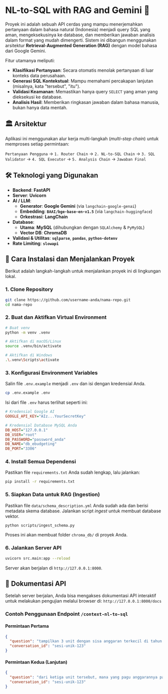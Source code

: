 # NL-to-SQL with RAG and Gemini 💬️

Proyek ini adalah sebuah API cerdas yang mampu menerjemahkan pertanyaan dalam bahasa natural (Indonesia) menjadi query SQL yang aman, mengeksekusinya ke database, dan memberikan jawaban analisis dalam format yang mudah dimengerti. Sistem ini dibangun menggunakan arsitektur **Retrieval-Augmented Generation (RAG)** dengan model bahasa dari Google Gemini.

Fitur utamanya meliputi:

- **Klasifikasi Pertanyaan**: Secara otomatis menolak pertanyaan di luar konteks data perusahaan.
- **Generasi SQL Kontekstual**: Mampu memahami percakapan lanjutan (misalnya, kata "tersebut", "itu").
- **Validasi Keamanan**: Memastikan hanya query `SELECT` yang aman yang dieksekusi ke database.
- **Analisis Hasil**: Memberikan ringkasan jawaban dalam bahasa manusia, bukan hanya data mentah.

## 🏛️ Arsitektur

Aplikasi ini menggunakan alur kerja multi-langkah (_multi-step chain_) untuk memproses setiap permintaan:

`Pertanyaan Pengguna` → `1. Router Chain` → `2. NL-to-SQL Chain` → `3. SQL Validator` → `4. SQL Executor` → `5. Analysis Chain` → `Jawaban Final`

## 🛠️ Teknologi yang Digunakan

- **Backend**: **FastAPI**
- **Server**: **Uvicorn**
- **AI / LLM**:
  - **Generator**: **Google Gemini** (via `langchain-google-genai`)
  - **Embedding**: **`BAAI/bge-base-en-v1.5`** (via `langchain-huggingface`)
  - **Orkestrasi**: **LangChain**
- **Database**:
  - **Utama**: **MySQL** (dihubungkan dengan `SQLAlchemy` & `PyMySQL`)
  - **Vector DB**: **ChromaDB**
- **Validasi & Utilitas**: **`sqlparse`**, **`pandas`**, **`python-dotenv`**
- **Rate Limiting**: **`slowapi`**

## 🚀 Cara Instalasi dan Menjalankan Proyek

Berikut adalah langkah-langkah untuk menjalankan proyek ini di lingkungan lokal.

### 1\. Clone Repository

```bash
git clone https://github.com/username-anda/nama-repo.git
cd nama-repo
```

### 2\. Buat dan Aktifkan Virtual Environment

```bash
# Buat venv
python -m venv .venv

# Aktifkan di macOS/Linux
source .venv/bin/activate

# Aktifkan di Windows
.\.venv\Scripts\activate
```

### 3\. Konfigurasi Environment Variables

Salin file `.env.example` menjadi `.env` dan isi dengan kredensial Anda.

```bash
cp .env.example .env
```

Isi dari file `.env` harus terlihat seperti ini:

```ini
# Kredensial Google AI
GOOGLE_API_KEY="AIz...YourSecretKey"

# Kredensial Database MySQL Anda
DB_HOST="127.0.0.1"
DB_USER="root"
DB_PASSWORD="password_anda"
DB_NAME="db_ebudgeting"
DB_PORT="3306"
```

### 4\. Install Semua Dependensi

Pastikan file `requirements.txt` Anda sudah lengkap, lalu jalankan:

```bash
pip install -r requirements.txt
```

### 5\. Siapkan Data untuk RAG (Ingestion)

Pastikan file `data/schema_description.yml` Anda sudah ada dan berisi metadata skema database. Jalankan script _ingest_ untuk membuat database vektor.

```bash
python scripts/ingest_schema.py
```

Proses ini akan membuat folder `chroma_db/` di proyek Anda.

### 6\. Jalankan Server API

```bash
uvicorn src.main:app --reload
```

Server akan berjalan di `http://127.0.0.1:8000`.

## 📡 Dokumentasi API

Setelah server berjalan, Anda bisa mengakses dokumentasi API interaktif untuk melakukan pengujian melalui browser di:
`http://127.0.0.1:8000/docs`

### Contoh Penggunaan Endpoint `/context-nl-to-sql`

#### Permintaan Pertama

```json
{
  "question": "tampilkan 3 unit dengan sisa anggaran terkecil di tahun 2024",
  "conversation_id": "sesi-unik-123"
}
```

#### Permintaan Kedua (Lanjutan)

```json
{
  "question": "dari ketiga unit tersebut, mana yang pagu anggarannya paling besar?",
  "conversation_id": "sesi-unik-123"
}
```
